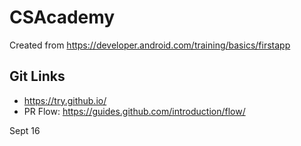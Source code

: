 # CSAcademy

Created from https://developer.android.com/training/basics/firstapp

## Git Links
- https://try.github.io/
- PR Flow: https://guides.github.com/introduction/flow/

Sept 16
